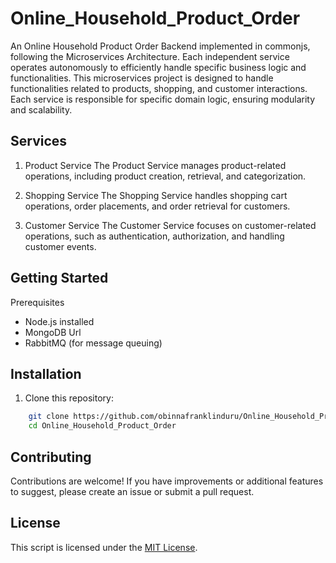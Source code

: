 # Online_Household_Product_Order

An Online Household Product Order Backend implemented in commonjs, following the Microservices Architecture. Each independent service operates autonomously to efficiently handle specific business logic and functionalities. This microservices project is designed to handle functionalities related to products, shopping, and customer interactions. Each service is responsible for specific domain logic, ensuring modularity and scalability.

## Services

1. Product Service
   The Product Service manages product-related operations, including product creation, retrieval, and categorization.

2. Shopping Service
   The Shopping Service handles shopping cart operations, order placements, and order retrieval for customers.

3. Customer Service
   The Customer Service focuses on customer-related operations, such as authentication, authorization, and handling customer events.

## Getting Started

Prerequisites

- Node.js installed
- MongoDB Url
- RabbitMQ (for message queuing)

## Installation

1. Clone this repository:

```bash
    git clone https://github.com/obinnafranklinduru/Online_Household_Product_Order
    cd Online_Household_Product_Order
```

## Contributing

Contributions are welcome! If you have improvements or additional features to suggest, please create an issue or submit a pull request.

## License

This script is licensed under the [MIT License]("https://github.com/obinnafranklinduru/Online_Household_Product_Order/blob/main/LICENSE").
